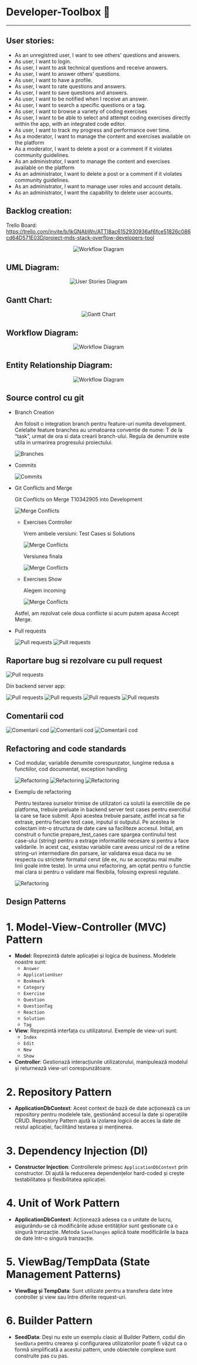 ﻿# Developer-Toolbox :rocket:
***
## User stories:
* As an unregistred user, I want to see others' questions and answers.
* As user, I want to login.
* As user, I want to ask technical questions and receive answers.
* As user, I want to answer others' questions.
* As user, I want to have a profile.
* As user, I want to rate questions and answers.
* As user, I want to save questions and answers.
* As user, I want to be notified when I receive an answer.
* As user, I want to search a specific questions or a tag.
* As user, I want to browse a variety of coding exercises
* As user, I want to be able to select and attempt coding exercises directly within the app, with an integrated code editor.
* As user, I want to track my progress and performance over time. 
* As a moderator, I want to manage the content and exercises available on the platform
* As a moderator, I want to delete a post or a comment if it violates community guidelines. 
* As an administrator, I want to manage the content and exercises available on the platform
* As an administrator, I want to delete a post or a comment if it violates community guidelines. 
* As an administrator, I want to manage user roles and account details.
* As an administrator, I want the capability to delete user accounts.

## Backlog creation:
Trello Board: https://trello.com/invite/b/IkGNAbWn/ATTI8ac6152930936af6fce51826c086cd64D571E03D/proiect-mds-stack-overflow-developers-tool
<p align="center">
  <img src="wwwroot\imgs\Wiki\Backlog.png" alt="Workflow Diagram">
</p>

## UML Diagram:
<p align="center">
  <img src="https://github.com/stoineamiruna/MDS/blob/main/MDS%20(2).jpg" alt="User Stories Diagram">
</p>

## Gantt Chart:
<p align="center">
  <img src="wwwroot\imgs\Wiki\Gantt.svg" alt="Gantt Chart">
</p>

## Workflow Diagram:
<p align="center">
  <img src="wwwroot\imgs\Wiki\Workflow.svg" alt="Workflow Diagram">
</p>

## Entity Relationship Diagram:
<p align="center">
  <img src="wwwroot\imgs\Wiki\ERD.svg" alt="Workflow Diagram">
</p>

## Source control cu git

- Branch Creation

	Am folosit o integration branch pentru feature-uri numita development. Celelalte feature branches au urmatoarea conventie de nume: T de la “task”, urmat de ora si data crearii branch-ului. Regula de denumire este utila in urmarirea progresului proiectului.
	
	<img src="wwwroot\imgs\Wiki\Br.jpeg" alt="Branches">

- Commits

	<img src="wwwroot\imgs\Wiki\Commits.jpeg" alt="Commits">

- Git Conflicts and Merge
	
	Git Conflicts on Merge T10342905 into Development
	
	<img src="wwwroot\imgs\Wiki\Merge1.jpeg" alt="Merge Conflicts">

	 - Exercises Controller
	
		Vrem ambele versiuni: Test Cases si Solutions
		
		<img src="wwwroot\imgs\Wiki\Merge2.jpeg" alt="Merge Conflicts" style>

		Versiunea finala
		 
		<img src="wwwroot\imgs\Wiki\Merge3.jpeg" alt="Merge Conflicts">

	- Exercises Show
		
		Alegem incoming
		
		<img src="wwwroot\imgs\Wiki\Merge4.png" alt="Merge Conflicts">

	Astfel, am rezolvat cele doua conflicte si acum putem apasa Accept Merge.

- Pull requests

	<img src="wwwroot\imgs\Wiki\PR.png" alt="Pull requests">

	<img src="wwwroot\imgs\Wiki\PR2.png" alt="Pull requests">
	
## Raportare bug si rezolvare cu pull request

<img src="wwwroot\imgs\Wiki\Request.jpeg" alt="Pull requests">

Din backend server app:

<img src="wwwroot\imgs\Wiki\PullRequests2.png" alt="Pull requests">

<img src="wwwroot\imgs\Wiki\PullRequests3.png" alt="Pull requests">

<img src="wwwroot\imgs\Wiki\PullRequests4.png" alt="Pull requests">

<img src="wwwroot\imgs\Wiki\PullRequests5.png" alt="Pull requests">

## Comentarii cod

<img src="wwwroot\imgs\Wiki\Comentarii1.png" alt="Comentarii cod">

<img src="wwwroot\imgs\Wiki\Comentarii2.png" alt="Comentarii cod">

<img src="wwwroot\imgs\Wiki\Comentarii3.png" alt="Comentarii cod">

## Refactoring and code standards

- Cod modular, variabile denumite corespunzator, lungime redusa a functiilor, cod documentat, exception handling

	<img src="wwwroot\imgs\Wiki\Refactoring.png" alt="Refactoring">

	<img src="wwwroot\imgs\Wiki\Refactoring2.png" alt="Refactoring">

	<img src="wwwroot\imgs\Wiki\Refactoring3.png" alt="Refactoring">

- Exemplu de refactoring
	
	Pentru testarea surselor trimise de utilizatori ca solutii la exercitiile de pe platforma, trebuie preluate in backend server test cases pentru exercitiul la care se face submit. 
	Apoi acestea trebuie parsate, astfel incat sa fie extrase, pentru fiecare test case, inputul si outputul. Pe acestea le colectam intr-o structura de date care sa faciliteze accesul.
	Initial, am construit o functie prepare_test_cases care spargea continutul test case-ului (string) pentru a extrage informatiile necesare si pentru a face validarile. 
	In acest caz, existau variabile care aveau unicul rol de a retine string-uri intermediare din parsare, iar validarea esua daca nu se respecta cu strictete formatul cerut (de ex, nu se acceptau mai multe linii goale intre teste).
	In urma unui refactoring, am optat pentru o functie mai clara si pentru o validare mai flexibila, folosing expresii regulate.
	
	<img src="wwwroot\imgs\Wiki\Refactoring4.png" alt="Refactoring">

## Design Patterns

# 1. Model-View-Controller (MVC) Pattern

- **Model**: Reprezintă datele aplicației și logica de business. Modelele noastre sunt:
  - `Answer`
  - `ApplicationUser`
  - `Bookmark`
  - `Category`
  - `Exercise`
  - `Question`
  - `QuestionTag`
  - `Reaction`
  - `Solution`
  - `Tag`
- **View**: Reprezintă interfața cu utilizatorul. Exemple de view-uri sunt:
  - `Index`
  - `Edit`
  - `New`
  - `Show`
- **Controller**: Gestionază interacțiunile utilizatorului, manipulează modelul și returnează view-uri corespunzătoare.

# 2. Repository Pattern

- **ApplicationDbContext**: Acest context de bază de date acționează ca un repository pentru modelele tale, gestionând accesul la date și operațiile CRUD. Repository Pattern ajută la izolarea logicii de acces la date de restul aplicației, facilitând testarea și menținerea.

# 3. Dependency Injection (DI)

- **Constructor Injection**: Controllerele primesc `ApplicationDbContext` prin constructor. DI ajută la reducerea dependențelor hard-coded și crește testabilitatea și flexibilitatea aplicației.

# 4. Unit of Work Pattern

- **ApplicationDbContext**: Acționează adesea ca o unitate de lucru, asigurându-se că modificările aduse entităților sunt gestionate ca o singură tranzacție. Metoda `SaveChanges` aplică toate modificările la baza de date într-o singură tranzacție.

# 5. ViewBag/TempData (State Management Patterns)

- **ViewBag și TempData**: Sunt utilizate pentru a transfera date între controller și view sau între diferite request-uri.

# 6. Builder Pattern

- **SeedData**: Deși nu este un exemplu clasic al Builder Pattern, codul din `SeedData` pentru crearea și configurarea utilizatorilor poate fi văzut ca o formă simplificată a acestui pattern, unde obiectele complexe sunt construite pas cu pas.

